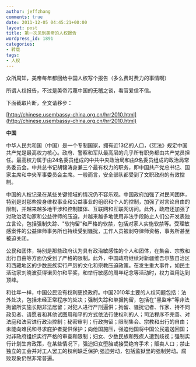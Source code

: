 ```yaml
---
author: jeffzhang
comments: true
date: 2011-12-05 04:45:21+00:00
layout: post
title: 第一次见到美帝的人权报告
wordpress_id: 1891
categories:
- 转载
tags:
- 人权
---
```


众所周知，美帝每年都回给中国人权写个报告（多么费时费力的事情啊）

所谓人权报告，不过是美帝污蔑中国的无稽之谈，看官爱信不信。

下面截取片断，全文请移步：

[http://chinese.usembassy-china.org.cn/hrr2010.html](http://chinese.usembassy-china.org.cn/hrr2010.html)

**中国**

中华人民共和国（中国）是一个专制国家，拥有近13亿的人口，《宪法》规定中国共产党是最高权力核心。政府、警察和军队最高层的几乎所有职务都由共产党员担任。最高权力属于由24名委员组成的中共中央政治局和由9名委员组成的政治局常务委员会。中共总书记胡锦涛身兼三个最有权力的职务，即中国共产党总书记、国家主席和中央军事委员会主席。一般而言，安全部队都受到了文职政府的有效控制。

中国的人权记录在某些关键领域的情况仍不容乐观。中国政府加强了对民间团体，特别是对那些投身维权事业和公益事业的组织和个人的控制，加强了对言论自由的限制，并越来越多地干涉和控制媒体、互联网和互联网访问。此外，政府还加强了对政治活动家和公益律师的压迫，并越来越多地使用非法手段防止人们公开发表独立言论，包括强制失踪、"软拘留"和严格的软禁，包括对家人实施软禁等。受理敏感案件的公益律师事务所也持续受到骚扰，工作人员被剥夺律师资格，事务所甚至被迫关闭。

公民和团体，特别是那些政府认为具有政治敏感性的个人和团体，在集会、宗教和出行自由等方面仍受到了严格的限制。此外，中国政府继续对新疆维吾尔族自治区和西藏地区的少数民族实行严厉的文化和宗教压迫政策。在发生重大事件，如民主活动家刘晓波获得诺贝尔和平奖，和举行敏感的周年纪念等活动时，权力滥用达到顶峰。

和往年一样，中国公民没有权利更换政府。中国2010年主要的人权问题包括：法外处决，包括未经正常程序的处决；强制失踪和单据拘留，包括在"黑监牢"等非法拘留所实施长期非法居留；对犯人进行严刑逼供；拘留、骚扰记者、作家、持不同政见者、请愿者和其他试图用和平的方式依法行使权利的人；司法程序不完善、对法庭和法官进行政治控制；秘密审判；行政拘留；限制集会、宗教和出行的自由；未能向难民和寻求庇护者提供保护；向他国施压，强迫他国将中国公民遣送回国；对非政府组织实行严格的审查和限制；妇女、少数民族和残疾人遭到歧视；强制实行计划生育政策，在某些情况下，强迫妇女堕胎或接受绝育手术；贩卖人口；禁止独立的工会并对工人罢工的权利缺乏保护;强迫劳动，包括监狱里的强制劳动。腐败现象仍然非常普遍。
